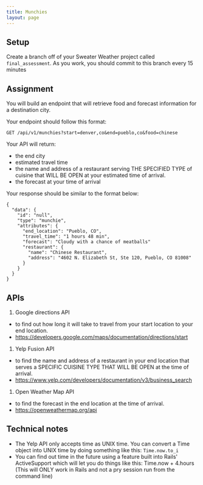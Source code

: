 ```yaml
---
title: Munchies
layout: page
---
```


## Setup

Create a branch off of your Sweater Weather project called `final_assessment`. As you work, you should commit to this branch every 15 minutes

## Assignment

You will build an endpoint that will retrieve food and forecast information for a destination city.

Your endpoint should follow this format: 

`GET /api/v1/munchies?start=denver,co&end=pueblo,co&food=chinese`

Your API will return:
- the end city
- estimated travel time
- the name and address of a restaurant serving THE SPECIFIED TYPE of cuisine that WILL BE OPEN at your estimated time of arrival. 
- the forecast at your time of arrival

Your response should be similar to the format below:

```
{
  "data": {
    "id": "null",
    "type": "munchie",
    "attributes": {
      "end_location": "Pueblo, CO",
      "travel_time": "1 hours 48 min",
      "forecast": "Cloudy with a chance of meatballs"
      "restaurant": {
        "name": "Chinese Restaurant",
        "address": "4602 N. Elizabeth St, Ste 120, Pueblo, CO 81008"
      }
    }
  }
}
```

## APIs

1. Google directions API
  - to find out how long it will take to travel from your start location to your end location.
  - https://developers.google.com/maps/documentation/directions/start
1. Yelp Fusion API
  - to find the name and address of a restaurant in your end location that serves a SPECIFIC CUISINE TYPE THAT WILL BE OPEN at the time of arrival.
  - https://www.yelp.com/developers/documentation/v3/business_search
1. Open Weather Map API
  - to find the forecast in the end location at the time of arrival.
  - https://openweathermap.org/api


## Technical notes

* The Yelp API only accepts time as UNIX time. You can convert a Time object into UNIX time by doing something like this: `Time.now.to_i`
* You can find out time in the future using a feature built into Rails' ActiveSupport which will let you do things like this: Time.now + 4.hours (This will ONLY work in Rails and not a pry session run from the command line)
